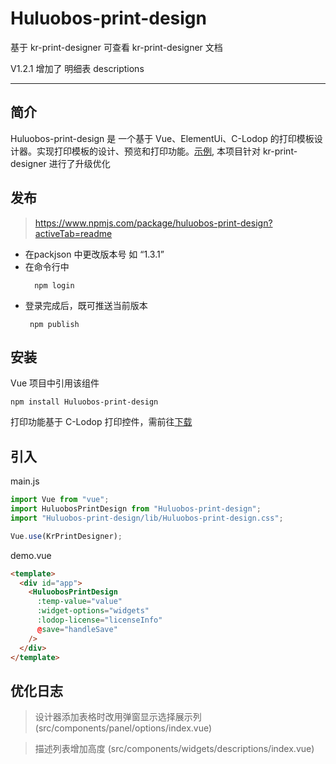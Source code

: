 # Huluobos-print-design

基于 kr-print-designer 可查看 kr-print-designer 文档

V1.2.1 增加了 明细表  descriptions

---

## 简介

Huluobos-print-design 是 一个基于 Vue、ElementUi、C-Lodop 的打印模板设计器。实现打印模板的设计、预览和打印功能。[示例](https://myliuxia.github.io/demo/kr-print-designer/index.html),
本项目针对 kr-print-designer 进行了升级优化

## 发布 
>https://www.npmjs.com/package/huluobos-print-design?activeTab=readme
 
*  在packjson 中更改版本号  如 “1.3.1”
*  在命令行中    
    ```
      npm login     
    ```
*  登录完成后，既可推送当前版本
    ```
     npm publish
    ```

## 安装

Vue 项目中引用该组件

```
npm install Huluobos-print-design
```

打印功能基于 C-Lodop 打印控件，需前往[下载](http://www.lodop.net/download.html)

## 引入

main.js

```javascript
import Vue from "vue";
import HuluobosPrintDesign from "Huluobos-print-design";
import "Huluobos-print-design/lib/Huluobos-print-design.css";

Vue.use(KrPrintDesigner);
```

demo.vue

```html
<template>
  <div id="app">
    <HuluobosPrintDesign
      :temp-value="value"
      :widget-options="widgets"
      :lodop-license="licenseInfo"
      @save="handleSave"
    />
  </div>
</template>
```

## 优化日志

  > 设计器添加表格时改用弹窗显示选择展示列 (src/components/panel/options/index.vue)
 
  > 描述列表增加高度 (src/components/widgets/descriptions/index.vue)
